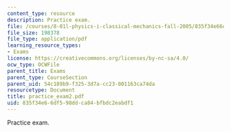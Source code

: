 ```yaml
---
content_type: resource
description: Practice exam.
file: /courses/8-01l-physics-i-classical-mechanics-fall-2005/835f34e66df598ddca84bfbdc2eabdf1_practice_exam2.pdf
file_size: 198378
file_type: application/pdf
learning_resource_types:
- Exams
license: https://creativecommons.org/licenses/by-nc-sa/4.0/
ocw_type: OCWFile
parent_title: Exams
parent_type: CourseSection
parent_uid: 54c189b9-f325-3d7a-cc23-001163ca74da
resourcetype: Document
title: practice_exam2.pdf
uid: 835f34e6-6df5-98dd-ca84-bfbdc2eabdf1
---
```

Practice exam.
